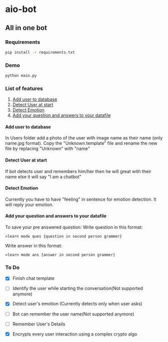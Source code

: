 # aio-bot

## All in one bot

### Requirements

```sh
pip install -r requirements.txt
```
### Demo

```sh
python main.py
```
### List of features
1. [Add user to database](#add-user-to-database)
2. [Detect User at start](#detect-user-at-start)
3. [Detect Emotion](#detect-emotion)
4. [Add your question and answers to your datafile](#add-your-question-and-answers-to-your-datafile)

#### Add user to database
In Users folder add a photo of the user with image name as their name (only name.jpg format).
Copy the "Unknown.template" file and rename the new file by replacing "Unknown" with "name"

#### Detect User at start
If bot detects user and remembers him/her then he will great with their name else it will say "I am a chatbot"

#### Detect Emotion
Currently you have to have "feeling" in sentence for emotion detection.
It will reply your emotion.

#### Add your question and answers to your datafile
To save your pre answered question:
Write question in this format:
```
>learn mode ques {question in second person grammer}
```
Write answer in this format:
```
>learn mode ans {answer in second person grammer}
```

### To Do
- [x] Finish chat template
- [ ] Identify the user while starting the conversation(Not supported anymore)
- [X] Detect user's emotion (Currently detects only when user asks)
- [ ] Bot can remember the user name(Not supported anymore)
- [ ] Remember User's Details
- [X] Encrypts every user interaction using a complex crypto algo

